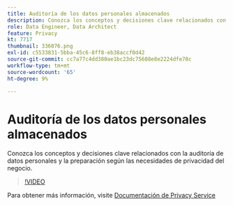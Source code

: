 ```yaml
---
title: Auditoría de los datos personales almacenados
description: Conozca los conceptos y decisiones clave relacionados con la auditoría de datos personales y la preparación según las necesidades de privacidad del negocio.
role: Data Engineer, Data Architect
feature: Privacy
kt: 7717
thumbnail: 336076.png
exl-id: c5533831-5bba-45c6-8ff8-eb38accf0d42
source-git-commit: cc7a77c4dd380ae1bc23dc75608e8e2224dfe78c
workflow-type: tm+mt
source-wordcount: '65'
ht-degree: 9%

---
```


# Auditoría de los datos personales almacenados

Conozca los conceptos y decisiones clave relacionados con la auditoría de datos personales y la preparación según las necesidades de privacidad del negocio.

>[!VIDEO](https://video.tv.adobe.com/v/336076?quality=12&learn=on)

Para obtener más información, visite [Documentación de Privacy Service](https://experienceleague.adobe.com/docs/experience-platform/privacy/home.html?lang=es)